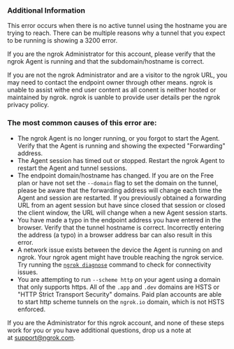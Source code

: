 ### Additional Information

This error occurs when there is no active tunnel using the hostname you are trying to reach. There can be multiple reasons why a tunnel that you expect to be running is showing a 3200 error.

If you are the ngrok Administrator for this account, please verify that the ngrok Agent is running and that the subdomain/hostname is correct.

If you are not the ngrok Administrator and are a visitor to the ngrok URL, you may need to contact the endpoint owner through other means.
ngrok is unable to assist withe end user content as all conent is neither hosted or maintained by ngrok. ngrok is uanble to provide user details per the ngrok privacy policy.

### The most common causes of this error are:

- The ngrok Agent is no longer running, or you forgot to start the Agent. Verify that the Agent is running and showing the expected "Forwarding" address.
- The Agent session has timed out or stopped. Restart the ngrok Agent to restart the Agent and tunnel sessions.
- The endpoint domain/hostname has changed. If you are on the Free plan or have not set the `--domain` flag to set the domain on the tunnel, please be aware that the forwarding address will change each time the Agent and session are restarted. If you previously obtained a forwarding URL from an agent session but have since closed that session or closed the client window, the URL will change when a new Agent session starts.
- You have made a typo in the endpoint address you have entered in the browser. Verify that the tunnel hostname is correct. Incorrectly entering the address (a typo) in a browser address bar can also result in this error.
- A network issue exists between the device the Agent is running on and ngrok. Your ngrok agent might have trouble reaching the ngrok service. Try running the [`ngrok diagnose`](/docs/agent/cli/#ngrok-diagnose) command to check for connectivity issues.
- You are attempting to run `--scheme http` on your agent using a domain that only supports https. All of the `.app` and `.dev` domains are HSTS or "HTTP Strict Transport Security" domains. Paid plan accounts are able to start http scheme tunnels on the `ngrok.io` domain, which is not HSTS enforced.

If you are the Administrator for this ngrok account, and none of these steps work for you or you have additional questions, drop us a note at at [support@ngrok.com](mailto:support@ngrok.com?subject=Help%20with%20ngrok%203200%20error).
